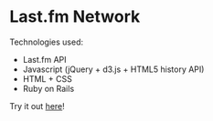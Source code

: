 # Last.fm Network

Technologies used:

* Last.fm API
* Javascript (jQuery + d3.js + HTML5 history API)
* HTML + CSS
* Ruby on Rails

Try it out [here](http://lfm-network.herokuapp.com/)!